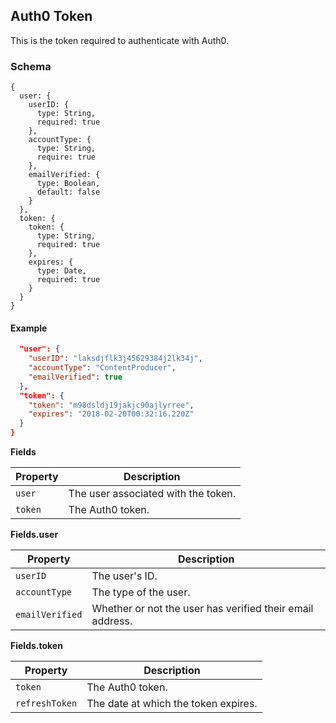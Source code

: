 ## Auth0 Token

This is the token required to authenticate with Auth0.

### Schema

```
{
  user: {
    userID: {
      type: String,
      required: true
    },
    accountType: {
      type: String,
      require: true
    },
    emailVerified: {
      type: Boolean,
      default: false
    }
  },
  token: {
    token: {
      type: String,
      required: true
    },
    expires: {
      type: Date,
      required: true
    }
  }
}
```

#### Example 

```json
  "user": {
    "userID": "laksdjflk3j45629384j2lk34j",
    "accountType": "ContentProducer",
    "emailVerified": true
  },
  "token": {
    "token": "m98dsldj19jakjc90ajlyrree",
    "expires": "2018-02-20T00:32:16.220Z"
  }
}
```

  **Fields**

Property         | Description
-----------------|-----------------
`user`           | The user associated with the token.
`token`          | The Auth0 token.

  **Fields.user**

Property         | Description
-----------------|-----------------
`userID`         | The user's ID.
`accountType`    | The type of the user.
`emailVerified`  | Whether or not the user has verified their email address.


  **Fields.token**

Property         | Description
-----------------|-----------------
`token`          | The Auth0 token.
`refreshToken`   | The date at which the token expires.
